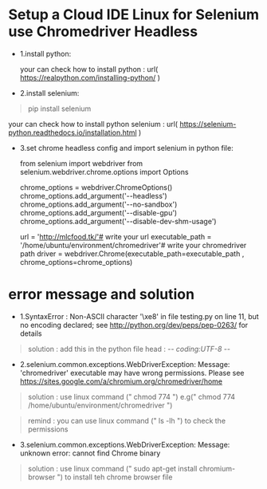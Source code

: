 # Setup a Cloud IDE Linux for Selenium use Chromedriver Headless

* 1.install python: 

  your can check how to install python : url( https://realpython.com/installing-python/ )

* 2.install selenium:   
>pip install selenium

  your can check how to install python selenium : url( https://selenium-python.readthedocs.io/installation.html )

* 3.set chrome headless config and import selenium in python file:

  from selenium import webdriver
  from selenium.webdriver.chrome.options import Options
  
  chrome_options = webdriver.ChromeOptions()
  chrome_options.add_argument('--headless')
  chrome_options.add_argument('--no-sandbox')
  chrome_options.add_argument('--disable-gpu')
  chrome_options.add_argument('--disable-dev-shm-usage')
 
  url = 'http://mlcfood.tk/'# write your url
  executable_path = '/home/ubuntu/environment/chromedriver'# write your chromedriver path
  driver = webdriver.Chrome(executable_path=executable_path , chrome_options=chrome_options)
 

# error message and solution

* 1.SyntaxError : Non-ASCII character '\xe8' in file testing.py on line 11, but no encoding declared; see http://python.org/dev/peps/pep-0263/ for details

> solution : add this in the python file head : -*- coding:UTF-8 -*-

* 2.selenium.common.exceptions.WebDriverException: Message: 'chromedriver' executable may have wrong permissions. Please see https://sites.google.com/a/chromium.org/chromedriver/home

> solution : use linux command (" chmod 774 <your file path> ")    e.g(" chmod 774 /home/ubuntu/environment/chromedriver ")
  
> remind : you can use linux command (" ls -lh ") to check the permissions

* 3.selenium.common.exceptions.WebDriverException: Message: unknown error: cannot find Chrome binary

> solution : use linux command (" sudo apt-get install chromium-browser ") to install teh chrome browser file







